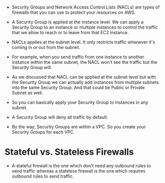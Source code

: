 * Security Groups and Network Access Control Lists (NACLs) are types of firewalls that you can use to protect your resources on AWS.

* A Security Group is applied at the instance level. We can apply a Security Group to an instance or multiple instances to control the traffic that we allow to reach or to leave from that EC2 instance.

* NACLs applies at the subnet level. It only restricts traffic whenever it's coming in or out from the subnet. 

* For example, when you send traffic from one instance to another instance within the same subnet, the NACL won't see the traffic but the Security Group will.

* As we discussed that NACL can be applied at the subnet level but with the Security Group we can actually add instances from multiple subnets into the same Security Group. And that could be Public or Private Subnet as well.

* So you can basically apply your Security Group to instances in any subnet.

* A Security Group will deny all traffic by default.

* By the way, Security Groups are within a VPC. So you create your Security Groups for each VPC.

# Stateful vs. Stateless Firewalls #

* A stateful firewall is the one which don't need any outbound rules to send traffic whereas a stateless firewall is the one which requires outbound rules to send traffic.
